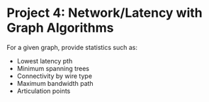 # Project 4: Network/Latency with Graph Algorithms

For a given graph, provide statistics such as:
* Lowest latency pth
* Minimum spanning trees
* Connectivity by wire type
* Maximum bandwidth path
* Articulation points
